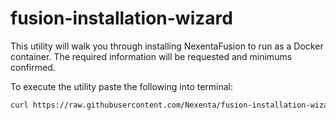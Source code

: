 # fusion-installation-wizard

This utility will walk you through installing NexentaFusion to run as a Docker container.
The required information will be requested and minimums confirmed.

To execute the utility paste the following into terminal:
```bash
curl https://raw.githubusercontent.com/Nexenta/fusion-installation-wizard/master/nexenta-fusion-installer.sh -o nexenta-fusion-installer.sh && chmod +x ./nexenta-fusion-installer.sh && ./nexenta-fusion-installer.sh 
```
